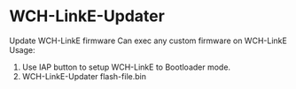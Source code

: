 # WCH-LinkE-Updater
Update WCH-LinkE firmware
Can exec any custom firmware on WCH-LinkE
Usage:
1. Use IAP button to setup WCH-LinkE to Bootloader mode.
2. WCH-LinkE-Updater flash-file.bin
